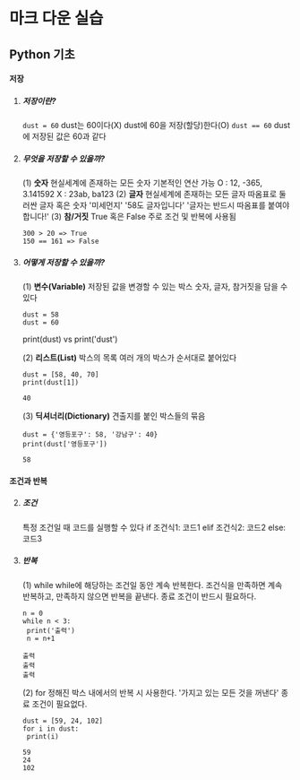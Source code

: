 # 마크 다운 실습

## Python 기초

#### 저장
1. ##### 저장이란?

   `dust = 60`
   dust는 60이다(X)
   dust에 60을 저장(할당)한다(O)
   `dust == 60`
   dust에 저장된 값은 60과 같다

   

2. ##### 무엇을 저장할 수 있을까?

   (1) **숫자**
   현실세계에 존재하는 모든 숫자
   기본적인 연산 가능
   O : 12, -365, 3.141592
   X : 23ab, ba123
   (2) **글자**
   현실세계에 존재하는 모든 글자
   따옴표로 둘러싼 글자 혹은 숫자
   '미세먼지'
   '58도 글자입니다'
   '글자는 반드시 따옴표를 붙여야 합니다!'
   (3) **참/거짓**
   True 혹은 False
   주로 조건 및 반복에 사용됨

   ```
   300 > 20 => True
   150 == 161 => False
   ```

   

3. ##### 어떻게 저장할 수 있을까?

   (1) **변수(Variable)**
   저장된 값을 변경할 수 있는 박스
   숫자, 글자, 참거짓을 담을 수 있다

   ```
   dust = 58
   dust = 60
   ```

   print(dust) vs print('dust')

   (2) **리스트(List)**
   박스의 목록
   여러 개의 박스가 순서대로 붙어있다

   ```
   dust = [58, 40, 70]
   print(dust[1])
   
   40
   ```

   (3) **딕셔너리(Dictionary)**
   견출지를 붙인 박스들의 묶음

   ```
   dust = {'영등포구': 58, '강남구': 40}
   print(dust['영등포구'])
   
   58
   ```



#### 조건과 반복

2. ##### 조건
   
   특정 조건일 때 코드를 실행할 수 있다
   if 조건식1:
   	코드1
   elif 조건식2:
   	코드2
   else:
   	코드3
   
3. ##### 반복
   
   (1) while
   while에 해당하는 조건일 동안 계속 반복한다.
   조건식을 만족하면 계속 반복하고, 만족하지 않으면 반복을 끝낸다.
   종료 조건이 반드시 필요하다.
   
   ```
   n = 0
   while n < 3:
   	print('출력')
   	n = n+1
   	
   출력
   출력
   출력
   ```
   
   (2) for
   정해진 박스 내에서의 반복 시 사용한다.
   '가지고 있는 모든 것을 꺼낸다'
   종료 조건이 필요없다.
   
   ```
   dust = [59, 24, 102]
   for i in dust:
   	print(i)
   
   59
   24
   102
   ```
   
   